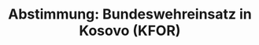 ---
abstimmung:
  abstimmung: 1
  bundestagssitzung: 179
  datum: 23. Juni 2016
  legislaturperiode: 18
categories:
- Bundeswehr
- Ausland
data:
- title: Abstimmungsergebnis 20160623_1-data.pdf
  url: /res/abstimmungsliste/20160623_1-data.pdf
- title: Abstimmungsergebnis 20160623_1_xls-data.csv
  url: /res/abstimmungsliste/csv/20160623_1_xls-data.csv
documents:
- local: /res/abstimmungsdaten/018-179-01/1808623.pdf
  title: Drucksache 18/08623.pdf
  url: http://dip21.bundestag.de/dip21/btd/18/086/1808623.pdf
- local: /res/abstimmungsdaten/018-179-01/1808760.pdf
  title: Drucksache 18/08760.pdf
  url: http://dip21.bundestag.de/dip21/btd/18/087/1808760.pdf
ergebnis:
  cdu/csu:
    enthaltung: 0
    gesamt: 310
    ja: 270
    nein: 0
    nichtabgegeben: 40
    ungueltig: 0
  die.linke:
    enthaltung: 0
    gesamt: 64
    ja: 0
    nein: 59
    nichtabgegeben: 5
    ungueltig: 0
  file: 20160623_1_xls-data.csv
  gruenen:
    enthaltung: 5
    gesamt: 63
    ja: 52
    nein: 2
    nichtabgegeben: 4
    ungueltig: 0
  spd:
    enthaltung: 1
    gesamt: 193
    ja: 180
    nein: 3
    nichtabgegeben: 9
    ungueltig: 0
layout: abstimmung
links:
- title: https://www.bundestag.de/parlament/plenum/abstimmung/abstimmung?id=400
  url: https://www.bundestag.de/parlament/plenum/abstimmung/abstimmung?id=400
- title: http://www.abgeordnetenwatch.de/verlaengerung_des_bundeswehreinsatzes_im_kosovo_kfor-1105-801.html
  url: http://www.abgeordnetenwatch.de/verlaengerung_des_bundeswehreinsatzes_im_kosovo_kfor-1105-801.html
preview: 'Deutscher Bundestag


  179. Sitzung des Deutschen Bundestages

  am Donnerstag, 23.Juni 2016


  Endgültiges Ergebnis der Namentlichen Abstimmung Nr. 1


  Beschlussempfehlung des Auswärtigen Ausschusses (3. Ausschuss) zu dem Antrag der

  Bundesregierung

  Fortsetzung der deutschen Beteiligung an der internationalen Sicherheitspräsenz
  in

  Kosovo auf der Grundlage der Resolution 1244 (1999) des Sicherheitsrates der Vereinten

  Nationen vom 10. Juni 1999 und des Militärisch-Technischen Abkommens zwischen der

  internationalen Sicherheitspräsenz (KFOR) und den Regierungen der Bundesrepublik

  Jugoslawien (jetzt Republik Serbien) und der Republik Serbien vom 9. Juni 1999

  Drs. 18/8623 und 18/8760


  Abgegebene Stimmen insgesamt:


  572


  Nicht abgegebene Stimmen:

  Ja-Stimmen:


  58

  502


  Nein-Stimmen:


  64


  Enthaltungen:


  6


  Ungültige:


  0


  Berlin, den 23.06.2016


  Beginn: 16:57

  Ende: 17:00

  '
tags:
- Kosovo
- KFOR
- UN
title: 'Abstimmung: Bundeswehreinsatz in Kosovo (KFOR)'
---